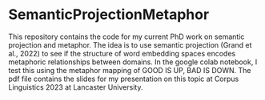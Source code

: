 # SemanticProjectionMetaphor
This repository contains the code for my current PhD work on semantic projection and metaphor. The idea is to use semantic projection (Grand et al., 2022) to see if the structure of word embedding spaces encodes metaphoric relationships between domains. In the google colab notebook, I test this using the metaphor mapping of GOOD IS UP, BAD IS DOWN. 
The pdf file contains the slides for my presentation on this topic at Corpus Linguistics 2023 at Lancaster University.
